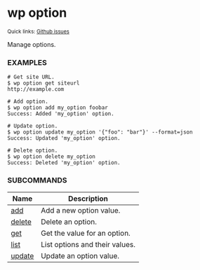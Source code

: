 # wp option

<small>Quick links: <a href="https://github.com/wp-cli/wp-cli/issues?q=is%3Aopen+label%3Acommand%3Aoption+sort%3Aupdated-desc">Github issues</a></small>

Manage options.

### EXAMPLES

    # Get site URL.
    $ wp option get siteurl
    http://example.com

    # Add option.
    $ wp option add my_option foobar
    Success: Added 'my_option' option.

    # Update option.
    $ wp option update my_option '{"foo": "bar"}' --format=json
    Success: Updated 'my_option' option.

    # Delete option.
    $ wp option delete my_option
    Success: Deleted 'my_option' option.



### SUBCOMMANDS

<table>
	<thead>
	<tr>
		<th>Name</th>
		<th>Description</th>
	</tr>
	</thead>
	<tbody>
		<tr>
			<td><a href="https://developer.wordpress.org/cli/commands/option/add/">add</a></td>
			<td>Add a new option value.</td>
		</tr>
		<tr>
			<td><a href="https://developer.wordpress.org/cli/commands/option/delete/">delete</a></td>
			<td>Delete an option.</td>
		</tr>
		<tr>
			<td><a href="https://developer.wordpress.org/cli/commands/option/get/">get</a></td>
			<td>Get the value for an option.</td>
		</tr>
		<tr>
			<td><a href="https://developer.wordpress.org/cli/commands/option/list/">list</a></td>
			<td>List options and their values.</td>
		</tr>
		<tr>
			<td><a href="https://developer.wordpress.org/cli/commands/option/update/">update</a></td>
			<td>Update an option value.</td>
		</tr>
	</tbody>
</table>
